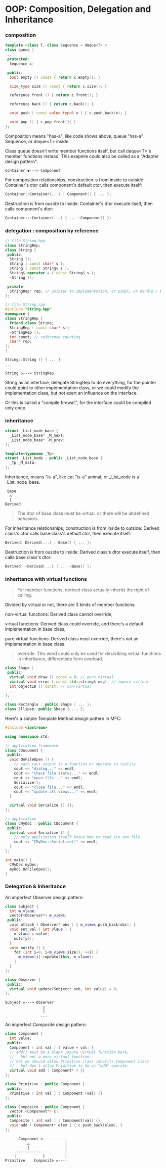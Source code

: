 # OOP: Composition, Delegation and Inheritance

### composition

```cpp
template <class T, class Sequence = deque<T> >
class queue {
...
 protected:
  Sequence c;

 public:
  bool empty () const { return c.empty(); }

  size_type size () const { return c.size(); }

  reference front () { return c.front(); }

  reference back () { return c.back(); }

  void push ( const value_type& x ) { c.push_back(x); }

  void pop () { c.pop_front(); }
};
```
Composition means "has-a", like code shows above, queue "has-a" Sequence, or deque\<T\> inside.

Class queue doesn't write member functions itself, but call deque\<T\>'s member functions instead. This exapmle could also be called as a "Adapter design pattern".

```
Container ◆---> Component
```

For composition relationships, construction is from inside to outside: Container's ctor calls component's default ctor, then execute itself:

```cpp
Container::Container(...) : Component() { ... };
```

Destruction is from ouside to inside: Container's dtor execute itself, then calls component's dtor:

```cpp
Container::~Container(...) { ... ~Component() };
```

### delegation : composition by reference

```cpp
// file String.hpp
class StringRep;
class String {
 public:
  String ();
  String ( const char* s );
  String ( const String& s );
  String& operator = ( const String& s );
  ~String ();

 private:
  StringRep* rep; // pointer to implementation, or pimpl, or handle / body
};
```

```cpp
// file String.cpp
#include "String.hpp"
namespace {
class StringRep {
  friend class String;
  StringRep ( const char* s);
  ~StringRep ();
  int count; // reference counting
  char* rep;
};
}

String::String () { ... }
...
```

```
String ◇---> StringRep
```

String as an interface, delegate StringRep to do everything, for the pointer could point to other implementation class, or we could modify the implementation class, but not exert an influence on the interface.

Or this is called a "compile firewall", for the interface could be compiled only once.

### inheritance

```cpp
struct _List_node_base {
  _List_node_base* _M_next;
  _List_node_base* -M_prev;
};

template<typename _Tp>
struct _List_node : public _List_node_base {
  _Tp _M_data;
};
```

Inheritance, means "is-a", like cat "is-a" animal, or \_List\_node is a \_List\_node\_base.

```
 Base
  △
  |
Derived
```

> The dtor of base class must be virtual, or there will be ubdefined behaviors.


For inheritance relationships, construction is from inside to outside: Derived class's ctor calls base class's default ctor, then execute itself:

```cpp
Derived::Derived(...) : Base() { ... };
```

Destruction is from ouside to inside: Derived class's dtor execute itself, then calls base class's dtor:

```cpp
Derived::~Derived(...) { ... ~Base() };
```

### inheritance with virtual functions

> For member functions, derived class actually inherits the right of calling.

Divided by virtual or not, there are 3 kinds of member functions:

non-virtual functions: Derived class cannot override;

virtual functions: Derived class could override, and there's a default implementation in base class;

pure virtual functions: Derived class must override, there's not an implementation in base class.

> override: This word could only be used for describing virtual functions in inheritance, differentiate form overload.

```cpp
class Shape {
 public:
  virtual void draw () const = 0; // pure virtual
  virtual void error ( const std::string& msg); // impure virtual
  int objectID () const; // non-virtual
  ...
};

class Rectangle : public Shape { ... };
class Ellipse: public Shape { ... };
```
Here's a simple Template Method design pattern in MFC:

```cpp
#include <iostream>

using namespace std;
 
// application framework
class CDocument {
 public:
  void OnFileOpen () {
    // each cout output is a function or operate in reality
    cout << "dialog..." << endl;
    cout << "check file status..." << endl;
    cout << "open file..." << endl;
    Serialize();
    cout << "close file..." << endl;
    cout << "update all views..." << endl;
  }

  virtual void Serialize () {};
};

// application
class CMyDoc : public CDocument {
 public:
  virtual void Serialize () {
    // only application itself knows how to read its own file
    cout << "CMyDoc::Serialize()" << endl;
  }
};

int main() {
  CMyDoc myDoc;
  myDoc.OnFileOpen();
}
```

### Delegation & Inheritance

An imperfect Observer design pattern:

```cpp
class Subject {
  int m_vlaue;
  vector<Observer*> m_views;
 public:
  void attach ( Observer* obs ) { m_views.push_back(obs); }
  void set_val ( int vlaue ) {
    m_vlaue = value;
    notify();
  }
  void notify () {
    for (int i=0; i<m_views.size(); ++i) {
      m_views[i]->update(this, m_vlaue);
    }
  }
};

class Observer {
 public:
  virtual void update(Subject* sub, int value) = 0;
};
```

```
Subject ◇---> Observer
                 △
                 |
                ...
```

An imperfect Composite design pattern:

```cpp
class Component {
  int value;
 public:
  Component ( int val ) { value = val; }
  // add() must be a blank impure virtual function here,
  //   but not a pure virtual function.
  // For we should allow Primitive class inherits Component class
  //   but don't allow Primitive to do an "add" operate.
  virtual void add ( Component* ) {}
};

class Primitive : public Component {
 public:
  Primitive ( int val ) : Component (val) {}
};

class Composite : public Component {
  vector <Component*> c;
 public:
  Composite ( int val ) : Component(val) {}
  void add ( Component* elem ) { c.push_back(elem); }
};
```

```
      Component <-----------
          △                |
          |                |
    --------------         |
    |            |         |
Primitive    Composite ◇----
```
